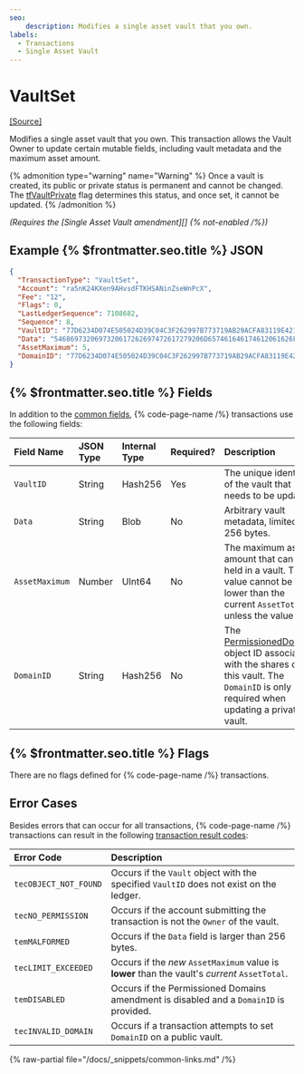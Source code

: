 ```yaml
---
seo:
    description: Modifies a single asset vault that you own.
labels:
  - Transactions
  - Single Asset Vault
---
```


# VaultSet

[[Source]](https://github.com/XRPLF/rippled/blob/9d619b9dc579c592f0560c1b40fd3c98d7587d23/src/xrpld/app/tx/detail/VaultSet.cpp "Source")

Modifies a single asset vault that you own.
This transaction allows the Vault Owner to update certain mutable fields, including vault metadata and the maximum asset amount.

{% admonition type="warning" name="Warning" %}
Once a vault is created, its public or private status is permanent and cannot be changed. The [tfVaultPrivate](../vault.md#vault-flags) flag determines this status, and once set, it cannot be updated.
{% /admonition %}

_(Requires the [Single Asset Vault amendment][] {% not-enabled /%})_

## Example {% $frontmatter.seo.title %} JSON

```json
{
  "TransactionType": "VaultSet",
  "Account": "ra5nK24KXen9AHvsdFTKHSANinZseWnPcX",
  "Fee": "12",
  "Flags": 0,
  "LastLedgerSequence": 7108682,
  "Sequence": 8,
  "VaultID": "77D6234D074E505024D39C04C3F262997B773719AB29ACFA83119E4210328776",
  "Data": "5468697320697320617262697472617279206D657461646174612061626F757420746865207661756C742E",
  "AssetMaximum": 5,
  "DomainID": "77D6234D074E505024D39C04C3F262997B773719AB29ACFA83119E4210328776"
}
```

## {% $frontmatter.seo.title %} Fields

In addition to the [common fields](https://xrpl.org/docs/references/protocol/transactions/common-fields#transaction-common-fields), {% code-page-name /%} transactions use the following fields:

| Field Name        | JSON Type | Internal Type | Required? | Description         |
| :---------------- | :-------- | :------------ | :-------- | :-------------------|
| `VaultID`         | String    | Hash256       | Yes       | The unique identifier of the vault that needs to be updated. |
| `Data`            | String    | Blob          | No        | Arbitrary vault metadata, limited to 256 bytes. |
| `AssetMaximum`    | Number    | UInt64        | No        | The maximum asset amount that can be held in a vault. The value cannot be lower than the current `AssetTotal`, unless the value is 0. |
| `DomainID`        | String    | Hash256       | No        | The [PermissionedDomain](https://github.com/XRPLF/XRPL-Standards/blob/master/XLS-0080-permissioned-domains/) object ID associated with the shares of this vault. The `DomainID` is only required when updating a private vault. |

## {% $frontmatter.seo.title %} Flags

There are no flags defined for {% code-page-name /%} transactions.

## Error Cases

Besides errors that can occur for all transactions, {% code-page-name /%} transactions can result in the following [transaction result codes](https://xrpl.org/docs/references/protocol/transactions/transaction-results):

| Error Code            | Description                           |
| :-------------------- | :-------------------------------------|
| `tecOBJECT_NOT_FOUND` | Occurs if the `Vault` object with the specified `VaultID` does not exist on the ledger. |
| `tecNO_PERMISSION`    | Occurs if the account submitting the transaction is not the `Owner` of the vault. |
| `temMALFORMED`        | Occurs if the `Data` field is larger than 256 bytes. |
| `tecLIMIT_EXCEEDED`   | Occurs if the _new_ `AssetMaximum` value is **lower** than the vault's _current_ `AssetTotal`. |
| `temDISABLED`         | Occurs if the Permissioned Domains amendment is disabled and a `DomainID` is provided. |
| `tecINVALID_DOMAIN`   | Occurs if a transaction attempts to set `DomainID` on a public vault. |

{% raw-partial file="/docs/_snippets/common-links.md" /%}
